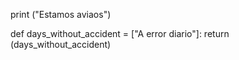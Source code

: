 print ("Estamos aviaos")

def days_without_accident = ["A error diario"]:
  return (days_without_accident)
  
